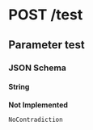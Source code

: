 # **POST** /test

## Parameter test

### JSON Schema

#### String

**Not Implemented**

    NoContradiction
